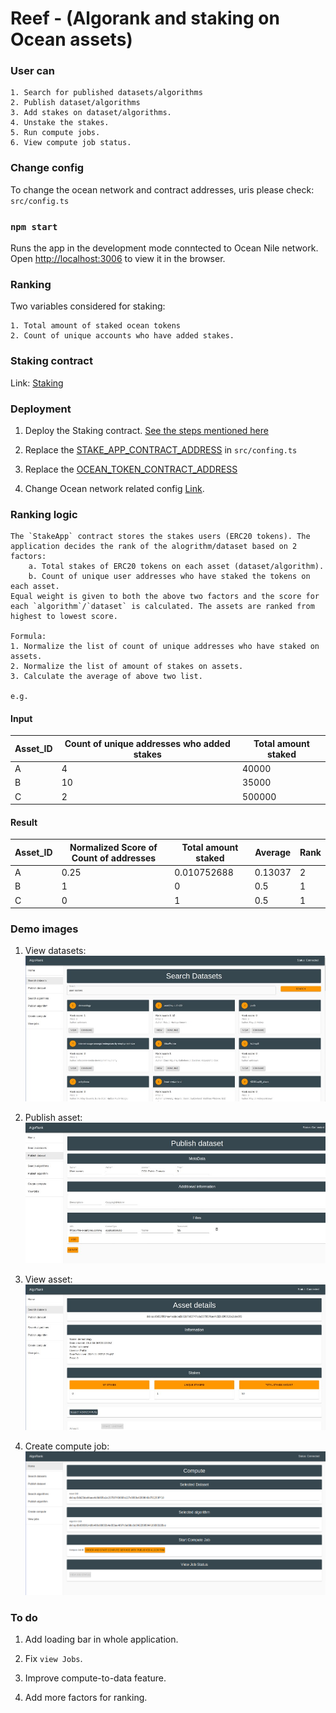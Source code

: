 # Reef - (Algorank and staking on Ocean assets)

### User can

    1. Search for published datasets/algorithms
    2. Publish dataset/algorithms
    3. Add stakes on dataset/algorithms.
    4. Unstake the stakes.
    5. Run compute jobs.
    6. View compute job status.

### Change config

To change the ocean network and contract addresses, uris please check: `src/config.ts`

### `npm start`

Runs the app in the development mode conntected to Ocean Nile network.
Open [http://localhost:3006](http://localhost:3006) to view it in the browser.

### Ranking

Two variables considered for staking:

    1. Total amount of staked ocean tokens
    2. Count of unique accounts who have added stakes.

### Staking contract

Link: [Staking ](https://github.com/akshay-ap/StakeToken)

### Deployment

1. Deploy the Staking contract. [See the steps mentioned here](https://github.com/akshay-ap/StakeToken)

2. Replace the [STAKE_APP_CONTRACT_ADDRESS](https://github.com/akshay-ap/reef/blob/40f71d87d3f6af3faab51cf7f1c6b03695eed6eb/src/config.ts#L21) in `src/confing.ts`

3. Replace the [OCEAN_TOKEN_CONTRACT_ADDRESS](https://github.com/akshay-ap/reef/blob/40f71d87d3f6af3faab51cf7f1c6b03695eed6eb/src/config.ts#L22)

4. Change Ocean network related config [Link](https://github.com/akshay-ap/reef/blob/master/src/config.ts).

### Ranking logic

    The `StakeApp` contract stores the stakes users (ERC20 tokens). The application decides the rank of the alogrithm/dataset based on 2 factors:
        a. Total stakes of ERC20 tokens on each asset (dataset/algorithm).
        b. Count of unique user addresses who have staked the tokens on each asset.
    Equal weight is given to both the above two factors and the score for each `algorithm`/`dataset` is calculated. The assets are ranked from highest to lowest score.

    Formula:
    1. Normalize the list of count of unique addresses who have staked on assets.
    2. Normalize the list of amount of stakes on assets.
    3. Calculate the average of above two list.

    e.g.

#### Input

| Asset_ID | Count of unique addresses who added stakes | Total amount staked |
| -------- | ------------------------------------------ | ------------------- |
| A        | 4                                          | 40000               |
| B        | 10                                         | 35000               |
| C        | 2                                          | 500000              |

#### Result

| Asset_ID | Normalized Score of Count of addresses | Total amount staked | Average | Rank |
| -------- | -------------------------------------- | ------------------- | ------- | ---- |
| A        | 0.25                                   | 0.010752688         | 0.13037 | 2    |
| B        | 1                                      | 0                   | 0.5     | 1    |
| C        | 0                                      | 1                   | 0.5     | 1    |

### Demo images

1. View datasets:
   ![View asset](images/view_assets.jpg)

2. Publish asset:
   ![Publish asset](images/publish.jpg)

3. View asset:
   ![Asset detials](images/asset_details.jpg)

4. Create compute job:
   ![Compute](images/compute.png)

### To do

1. Add loading bar in whole application.

2. Fix `view Jobs`.

3. Improve compute-to-data feature.

4. Add more factors for ranking.

